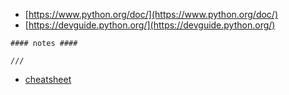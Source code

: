 

* [https://www.python.org/doc/](https://www.python.org/doc/)
* [https://devguide.python.org/](https://devguide.python.org/)

```
#### notes ####

///
```

* [cheatsheet](https://github.com/gto76/python-cheatsheet)
